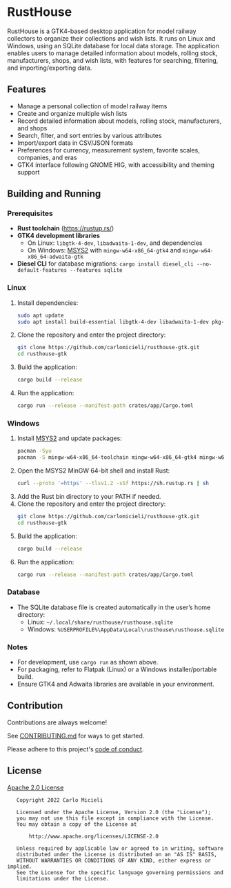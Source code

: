 # RustHouse

RustHouse is a GTK4-based desktop application for model railway collectors to organize their collections and wish lists. It runs on Linux and Windows, using an SQLite database for local data storage. The application enables users to manage detailed information about models, rolling stock, manufacturers, shops, and wish lists, with features for searching, filtering, and importing/exporting data.

## Features

- Manage a personal collection of model railway items
- Create and organize multiple wish lists
- Record detailed information about models, rolling stock, manufacturers, and shops
- Search, filter, and sort entries by various attributes
- Import/export data in CSV/JSON formats
- Preferences for currency, measurement system, favorite scales, companies, and eras
- GTK4 interface following GNOME HIG, with accessibility and theming support

## Building and Running

### Prerequisites

- **Rust toolchain** (https://rustup.rs/)
- **GTK4 development libraries**
  - On Linux: `libgtk-4-dev`, `libadwaita-1-dev`, and dependencies
  - On Windows: [MSYS2](https://www.msys2.org/) with `mingw-w64-x86_64-gtk4` and `mingw-w64-x86_64-adwaita-gtk`
- **Diesel CLI** for database migrations: `cargo install diesel_cli --no-default-features --features sqlite`

### Linux

1. Install dependencies:
   ```sh
   sudo apt update
   sudo apt install build-essential libgtk-4-dev libadwaita-1-dev pkg-config sqlite3 libsqlite3-dev
   ```
2. Clone the repository and enter the project directory:
   ```sh
   git clone https://github.com/carlomicieli/rusthouse-gtk.git
   cd rusthouse-gtk
   ```
3. Build the application:
   ```sh
   cargo build --release
   ```
4. Run the application:
   ```sh
   cargo run --release --manifest-path crates/app/Cargo.toml
   ```

### Windows

1. Install [MSYS2](https://www.msys2.org/) and update packages:
   ```sh
   pacman -Syu
   pacman -S mingw-w64-x86_64-toolchain mingw-w64-x86_64-gtk4 mingw-w64-x86_64-adwaita-gtk pkg-config sqlite3
   ```
2. Open the MSYS2 MinGW 64-bit shell and install Rust:
   ```sh
   curl --proto '=https' --tlsv1.2 -sSf https://sh.rustup.rs | sh
   ```
3. Add the Rust bin directory to your PATH if needed.
4. Clone the repository and enter the project directory:
   ```sh
   git clone https://github.com/carlomicieli/rusthouse-gtk.git
   cd rusthouse-gtk
   ```
5. Build the application:
   ```sh
   cargo build --release
   ```
6. Run the application:
   ```sh
   cargo run --release --manifest-path crates/app/Cargo.toml
   ```

### Database

- The SQLite database file is created automatically in the user’s home directory:
  - Linux: `~/.local/share/rusthouse/rusthouse.sqlite`
  - Windows: `%USERPROFILE%\AppData\Local\rusthouse\rusthouse.sqlite`

### Notes

- For development, use `cargo run` as shown above.
- For packaging, refer to Flatpak (Linux) or a Windows installer/portable build.
- Ensure GTK4 and Adwaita libraries are available in your environment.

## Contribution

Contributions are always welcome!

See [CONTRIBUTING.md](CONTRIBUTING.md) for ways to get started.

Please adhere to this project's [code of conduct](CODE_OF_CONDUCT.md).

## License

[Apache 2.0 License](https://choosealicense.com/licenses/apache-2.0/)

```
   Copyright 2022 Carlo Micieli

   Licensed under the Apache License, Version 2.0 (the "License");
   you may not use this file except in compliance with the License.
   You may obtain a copy of the License at

       http://www.apache.org/licenses/LICENSE-2.0

   Unless required by applicable law or agreed to in writing, software
   distributed under the License is distributed on an "AS IS" BASIS,
   WITHOUT WARRANTIES OR CONDITIONS OF ANY KIND, either express or implied.
   See the License for the specific language governing permissions and
   limitations under the License.
```
